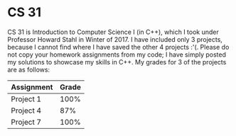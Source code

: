 # CS 31
CS 31 is Introduction to Computer Science I (in C++), which I took under Professor Howard Stahl in Winter of 2017. I have included only 3 projects, because I cannot find where I have saved the other 4 projects :'(. Please do not copy your homework assignments from my code; I have simply posted my solutions to showcase my skills in C++. My grades for 3 of the projects are as follows:


|   Assignment  | Grade  |
----------------|--------
| Project 1     | 100% |
| Project 4     | 87% |
| Project 7     | 100% |
